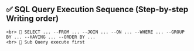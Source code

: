 ## ✅ SQL Query Execution Sequence (Step-by-step Writing order)
	<br> 🔷 SELECT ... --FROM ... --JOIN ... --ON ... --WHERE ... --GROUP BY ... --HAVING ... --ORDER BY ... 
	<br> 🔷 Sub Query execute first  


